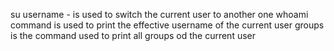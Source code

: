 su username - is used to switch the current user to another one
whoami command is used to print the effective username of the current user
groups is the command used to print all groups od the current user
